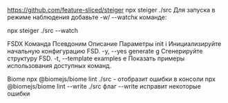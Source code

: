 https://github.com/feature-sliced/steiger
npx steiger ./src
Для запуска в режиме наблюдения добавьте -w/ --watchк команде:

npx steiger ./src --watch

FSDX
Команда Псевдоним Описание Параметры
init i Инициализируйте начальную конфигурацию FSD. -y, --yes
generate g Сгенерируйте структуру FSD. -t, --template
examples e Показать примеры использования доступных команд.

Biome
npx @biomejs/biome lint ./src - отобразит ошибки в консоли
npx @biomejs/biome lint --write ./src  флаг --write исправит некоторые ошибки